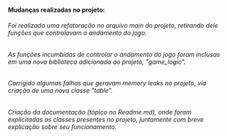 #### Mudanças realizadas no projeto:

###### Foi realizada uma refatoração no arquivo main do projeto, retirando dele funções que controlavam o andamento do jogo.
###### As funções incumbidas de controlar o andamento do jogo foram inclusas em uma nova biblioteca adicionada ao projeto, "game_logic". 
###### Corrigido algumas falhas que geravam memory leaks no projeto, via criação de uma nova classe "table".
###### Criação da documentação (tópico no Readme.md), onde foram explicitadas as classes presentes no projeto, juntamente com breve explicação sobre seu funcionamento.



